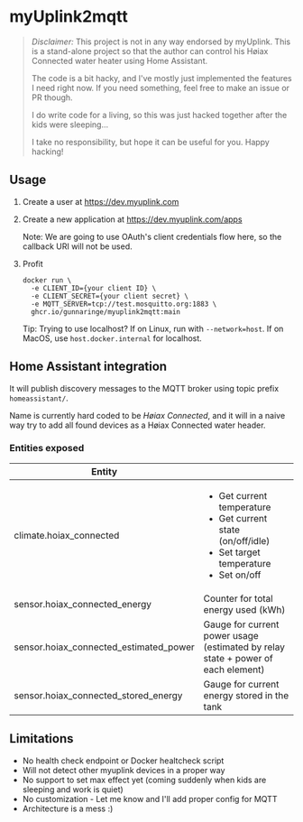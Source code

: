 # myUplink2mqtt

> *Disclaimer:*
> This project is not in any way endorsed by myUplink.
> This is a stand-alone project so that the author can control his Høiax Connected water heater using Home Assistant.
>
> The code is a bit hacky, and I've mostly just implemented the features I need right now.
> If you need something, feel free to make an issue or PR though.
>
> I do write code for a living, so this was just hacked together after the kids were sleeping...
>
> I take no responsibility, but hope it can be useful for you.
> Happy hacking!

## Usage

1. Create a user at https://dev.myuplink.com

2. Create a new application at https://dev.myuplink.com/apps

   Note: We are going to use OAuth's client credentials flow here, so the callback URI will not be used.

3. Profit

   ```shell
   docker run \
     -e CLIENT_ID={your client ID} \
     -e CLIENT_SECRET={your client secret} \
     -e MQTT_SERVER=tcp://test.mosquitto.org:1883 \
     ghcr.io/gunnaringe/myuplink2mqtt:main
   ```

   Tip: Trying to use localhost? If on Linux, run with `--network=host`. If on MacOS, use `host.docker.internal` for localhost.

## Home Assistant integration

It will publish discovery messages to the MQTT broker using topic prefix `homeassistant/`.

Name is currently hard coded to be _Høiax Connected_, and it will in a naive way try to add all found devices as a Høiax Connected water header.

### Entities exposed
| Entity                                 |                                                                                         |
|----------------------------------------|-----------------------------------------------------------------------------------------|
| climate.hoiax_connected                | <ul><li>Get current temperature</li><li>Get current state (on/off/idle)</li><li>Set target temperature</li><li>Set on/off</li></ul> |
| sensor.hoiax_connected_energy          | Counter for total energy used (kWh)                                                     |
| sensor.hoiax_connected_estimated_power | Gauge for current power usage (estimated by relay state + power of each element)        |
| sensor.hoiax_connected_stored_energy   | Gauge for current energy stored in the tank                                             |

## Limitations
- No health check endpoint or Docker healtcheck script
- Will not detect other myuplink devices in a proper way
- No support to set max effect yet (coming suddenly when kids are sleeping and work is quiet)
- No customization - Let me know and I'll add proper config for MQTT
- Architecture is a mess :)
